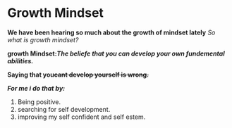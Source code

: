 # Growth Mindset
**We have been hearing so much about the growth of mindset lately**
*So what is growth mindset?*

**growth Mindset:_The beliefe that you can develop your own fundemental abilities._**

**Saying that you~~cant develop yourself is wrong.~~**

***For me i do that by:***
1. Being positive.
2. searching for self development.
3. improving my self confident and self estem.



